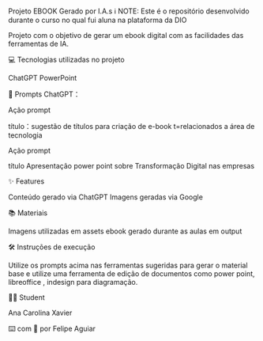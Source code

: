 Projeto EBOOK Gerado por I.A.s
ℹ️ NOTE: Este é o repositório desenvolvido durante o curso no qual fui aluna na plataforma da DIO

Projeto com o objetivo de gerar um ebook digital com as facilidades das ferramentas de IA. 

💻 Tecnologias utilizadas no projeto

ChatGPT
PowerPoint

🧠 Prompts
ChatGPT：

Ação	prompt

título：sugestão de títulos para criação de e-book t=relacionados a área de tecnologia

Ação	prompt

título	Apresentação power point sobre Transformação Digital nas empresas


✨ Features

Conteúdo gerado via ChatGPT
Imagens geradas via Google

📚 Materiais

Imagens utilizadas em assets
ebook gerado durante as aulas em output

🛠️ Instruções de execução

Utilize os prompts acima nas ferramentas sugeridas para gerar o material base e utilize uma ferramenta de edição de documentos como power point, libreoffice , indesign para diagramação.

👨‍💻 Student


   Ana Carolina Xavier
  
    



⌨️ com 💜 por Felipe Aguiar
